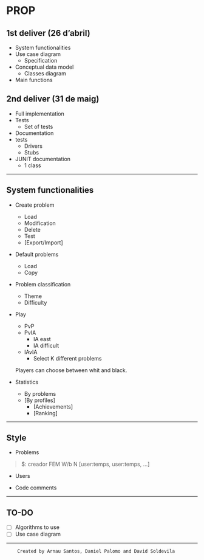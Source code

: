 # PROP
 
## 1st deliver (26 d’abril)

- System functionalities
- Use case diagram
    - Specification
- Conceptual data model
    - Classes diagram
- Main functions

## 2nd deliver (31 de maig)

- Full implementation
- Tests
    - Set of tests
- Documentation
- tests
    - Drivers
    - Stubs
- JUNIT documentation
    - 1 class

---

## System functionalities

- Create problem
    - Load
    - Modification
    - Delete
    - Test
    - [Export/Import]
- Default problems
    - Load
    - Copy
- Problem classification
    - Theme
    - Difficulty
- Play
    - PvP
    - PvIA
        - IA east
        - IA difficult
    - IAvIA
        - Select K different problems

    Players can choose between whit and black.
- Statistics 
    - By problems
    - [By profiles]
        - [Achievements]
        - [Ranking]
    
---

## Style

- Problems

> $: creador FEM W/b N [user:temps, user:temps, ...]

- Users

- Code comments

---

## TO-DO

- [ ] Algorithms to use
- [ ] Use case diagram

---

        Created by Arnau Santos, Daniel Palomo and David Soldevila